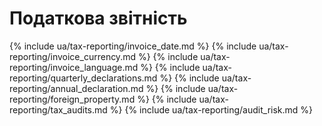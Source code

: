 # Податкова звітність

{% include ua/tax-reporting/invoice_date.md %}
{% include ua/tax-reporting/invoice_currency.md %}
{% include ua/tax-reporting/invoice_language.md %}
{% include ua/tax-reporting/quarterly_declarations.md %}
{% include ua/tax-reporting/annual_declaration.md %}
{% include ua/tax-reporting/foreign_property.md %}
{% include ua/tax-reporting/tax_audits.md %}
{% include ua/tax-reporting/audit_risk.md %}
